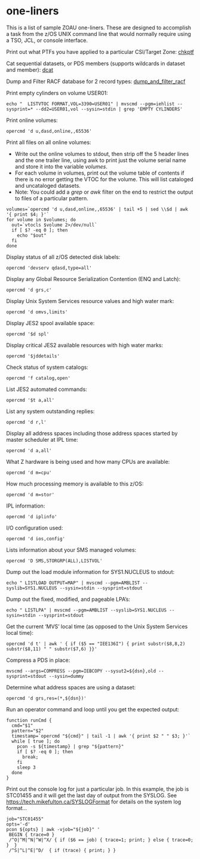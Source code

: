 # one-liners

This is a list of sample ZOAU one-liners.  These are designed to accomplish a task from the
z/OS UNIX command line that would normally require using a TSO, JCL, or console interface.

Print out what PTFs you have applied to a particular CSI/Target Zone: [chkptf](chkptf.sh)

Cat sequential datasets, or PDS members (supports wildcards in dataset and member): [dcat](dcat.sh)

Dump and Filter RACF database for 2 record types: [dump_and_filter_racf](dump_and_filter_racf.sh)


Print empty cylinders on volume USER01:

```shell
echo "  LISTVTOC FORMAT,VOL=3390=USER01" | mvscmd --pgm=iehlist --sysprint=* --dd2=USER01,vol --sysin=stdin | grep 'EMPTY CYLINDERS'
```

Print online volumes:

```shell
opercmd 'd u,dasd,online,,65536'
```

Print all files on all online volumes:
* Write out the online volumes to stdout, then strip off the 5 header lines and the one trailer line, using awk to print just the volume serial name and store it into the variable _volumes_.
* For each volume in volumes, print out the volume table of contents if there is no error getting the VTOC for the volume. This will list cataloged and uncataloged datasets. 
* Note: You could add a _grep_ or _awk_ filter on the end to restrict the output to files of a particular pattern.
```shell
volumes=`opercmd 'd u,dasd,online,,65536' | tail +5 | sed \\$d | awk '{ print $4; }'` 
for volume in $volumes; do
  out=`vtocls $volume 2>/dev/null` 
  if [ $? -eq 0 ]; then 
    echo "$out" 
  fi
done
```

Display status of all z/OS detected disk labels:

```shell
opercmd 'devserv qdasd,type=all'
```

Display any Global Resource Serialization Contention (ENQ and Latch):

```shell
opercmd 'd grs,c'
```

Display Unix System Services resource values and high water mark:

```shell
opercmd 'd omvs,limits'
```

Display JES2 spool available space:

```shell
opercmd '$d spl'
```

Display critical JES2 available resources with high water marks:

```shell
opercmd '$jddetails'
```

Check status of system catalogs:

```shell
opercmd 'f catalog,open'
```

List JES2 automated commands:

```shell
opercmd '$t a,all'
```

List any system outstanding replies:

```shell
opercmd 'd r,l'
```

Display all address spaces including those address spaces started by master scheduler at IPL time:

```shell
opercmd 'd a,all'
```

What Z hardware is being used and how many CPUs are available:

```shell
opercmd 'd m=cpu'
```

How much processing memory is available to this z/OS:

```shell
opercmd 'd m=stor'
```

IPL information:

```shell
opercmd 'd iplinfo'
```

I/O configuration used:

```shell
opercmd 'd ios,config'
```

Lists information about your SMS managed volumes:

```shell
opercmd 'D SMS,STORGRP(ALL),LISTVOL'
```

Dump out the load module information for SYS1.NUCLEUS to stdout:

```shell
echo " LISTLOAD OUTPUT=MAP" | mvscmd --pgm=AMBLIST --syslib=SYS1.NUCLEUS --sysin=stdin --sysprint=stdout
```

Dump out the fixed, modified, and pageable LPA’s:

```shell
echo " LISTLPA" | mvscmd --pgm=AMBLIST --syslib=SYS1.NUCLEUS --sysin=stdin --sysprint=stdout
```

Get the current ‘MVS’ local time (as opposed to the Unix System Services local time):

```shell
opercmd 'd t' | awk ' { if ($5 == "IEE136I") { print substr($8,8,2) substr($8,11) " " substr($7,6) }}'
```

Compress a PDS in place:

```shell
mvscmd --args=COMPRESS --pgm=IEBCOPY --sysut2=${dsn},old --sysprint=stdout --sysin=dummy
```

Determine what address spaces are using a dataset:

```shell
opercmd 'd grs,res=(*,${dsn})'
```

Run an operator command and loop until you get the expected output:

```shell
function runCmd {
  cmd="$1"
  pattern="$2"
  timestamp=`opercmd "${cmd}" | tail -1 | awk '{ print $2 " " $3; }'`
  while [ true ]; do
    pcon -s ${timestamp} | grep "${pattern}"
    if [ $? -eq 0 ]; then
      break;
    fi
    sleep 3
  done
}
```

Print out the console log for just a particular job. In this example, the job is
STC01455 and it will get the last day of output from the SYSLOG. See
<https://tech.mikefulton.ca/SYSLOGFormat> for details on the system log format…

```shell
job="STC01455"
opts='-d'
pcon ${opts} | awk -vjob="${job}" '
 BEGIN { trace=0 }
 /^O|^M|^N|^W|^X/ { if ($6 == job) { trace=1; print; } else { trace=0; }  }
 /^S|^L|^E|^D/  { if (trace) { print; } }
```

